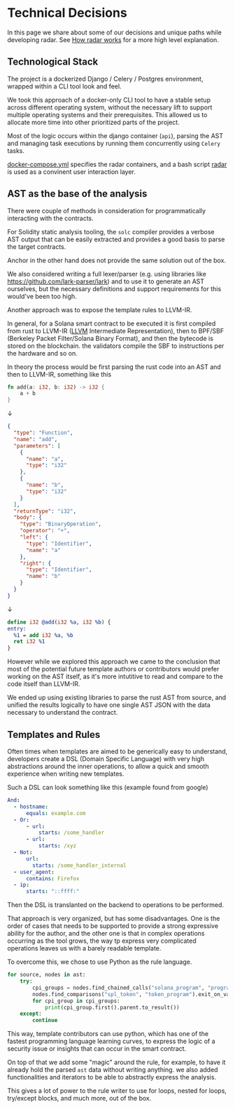 # Technical Decisions

In this page we share about some of our decisions and unique paths while developing radar. See [How radar works](https://github.com/auditware/radar/wiki/How-it-Works) for a more high level explanation.

## Technological Stack

The project is a dockerized Django / Celery / Postgres environment, wrapped within a CLI tool look and feel.

We took this approach of a docker-only CLI tool to have a stable setup across different operating system, without the necessary lift to support multiple operating systems and their prerequisites. This allowed us to allocate more time into other prioritized parts of the project.

Most of the logic occurs within the django container (`api`), parsing the AST and managing task executions by running them concurrently using `Celery` tasks.

[docker-compose.yml](https://github.com/auditware/radar/blob/main/docker-compose.yml) specifies the radar containers, and a bash script [radar](https://github.com/auditware/radar/blob/main/radar) is used as a convinent user interaction layer.

## AST as the base of the analysis

There were couple of methods in consideration for programmatically interacting with the contracts.

For Solidity static analysis tooling, the `solc` compiler provides a verbose AST output that can be easily extracted and provides a good basis to parse the target contracts.

Anchor in the other hand does not provide the same solution out of the box.

We also considered writing a full lexer/parser (e.g. using libraries like https://github.com/lark-parser/lark) and to use it to generate an AST ourselves, but the necessary definitions and support requirements for this would've been too high.

Another approach was to expose the template rules to LLVM-IR.

In general, for a Solana smart contract to be executed it is first compiled from rust to LLVM-IR ([LLVM](https://llvm.org/docs/LangRef.html) Intermediate Representation), then to BPF/SBF (Berkeley Packet Filter/Solana Binary Format), and then the bytecode is stored on the blockchain. the validators compile the SBF to instructions per the hardware and so on.

In theory the process would be first parsing the rust code into an AST and then to LLVM-IR, something like this

```rust
fn add(a: i32, b: i32) -> i32 {
    a + b
}
```

↓

```json
{
  "type": "Function",
  "name": "add",
  "parameters": [
    {
      "name": "a",
      "type": "i32"
    },
    {
      "name": "b",
      "type": "i32"
    }
  ],
  "returnType": "i32",
  "body": {
    "type": "BinaryOperation",
    "operator": "+",
    "left": {
      "type": "Identifier",
      "name": "a"
    },
    "right": {
      "type": "Identifier",
      "name": "b"
    }
  }
}
```

↓

```llvm
define i32 @add(i32 %a, i32 %b) {
entry:
  %1 = add i32 %a, %b
  ret i32 %1
}
```

However while we explored this approach we came to the conclusion that most of the potential future template authors or contributors would prefer working on the AST itself, as it's more intutitive to read and compare to the code itself than LLVM-IR.

We ended up using existing libraries to parse the rust AST from source, and unified the results logically to have one single AST JSON with the data necessary to understand the contract.

## Templates and Rules

Often times when templates are aimed to be generically easy to understand, developers create a DSL (Domain Specific Language) with very high abstractions around the inner operations, to allow a quick and smooth experience when writing new templates.

Such a DSL can look something like this (example found from google)

```yaml
And:
  - hostname:
      equals: example.com
  - Or:
      - url:
          starts: /some_handler
      - url:
          starts: /xyz
  - Not:
      url:
        starts: /some_handler_internal
  - user_agent:
      contains: Firefox
  - ip:
      starts: "::ffff:"
```

Then the DSL is translanted on the backend to operations to be performed.

That approach is very organized, but has some disadvantages. One is the order of cases that needs to be supported to provide a strong expressive ability for the author, and the other one is that in complex operations occurring as the tool grows, the way tp express very complicated operations leaves us with a barely readable template.

To overcome this, we chose to use Python as the rule language.

```python
for source, nodes in ast:
    try:
        cpi_groups = nodes.find_chained_calls("solana_program", "program", "invoke").exit_on_none()
        nodes.find_comparisons("spl_token", "token_program").exit_on_value()
        for cpi_group in cpi_groups:
            print(cpi_group.first().parent.to_result())
    except:
        continue
```

This way, template contributors can use python, which has one of the fastest programming language learning curves, to express the logic of a security issue or insights that can occur in the smart contract.

On top of that we add some "magic" around the rule, for example, to have it already hold the parsed `ast` data without writing anything. we also added functionalities and iterators to be able to abstractly express the analysis.

This gives a lot of power to the rule writer to use for loops, nested for loops, try/except blocks, and much more, out of the box.

<!-- Auto-update: 2025-10-06T13:44:31.114704 -->
